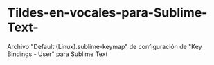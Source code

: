 # Tildes-en-vocales-para-Sublime-Text-
Archivo "Default (Linux).sublime-keymap" de configuración de "Key Bindings - User"  para Sublime Text
